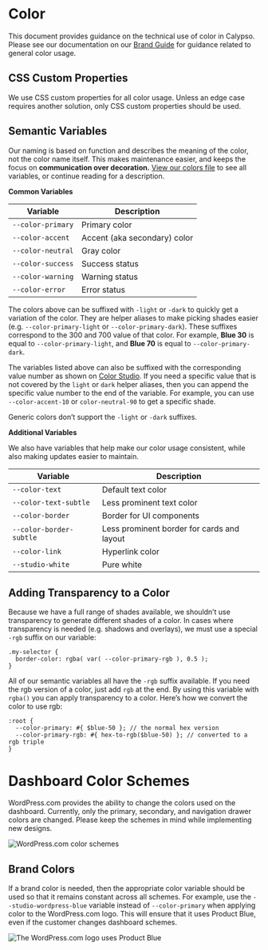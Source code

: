 # Color

This document provides guidance on the technical use of color in Calypso. Please see our documentation on our [Brand Guide](https://dotcombrand.wordpress.com/colors/) for guidance related to general color usage.

## CSS Custom Properties

We use CSS custom properties for all color usage. Unless an edge case requires another solution, only CSS custom properties should be used.

## Semantic Variables

Our naming is based on function and describes the meaning of the color, not the color name itself. This makes maintenance easier, and keeps the focus on **communication over decoration.** [View our colors file](https://github.com/Automattic/wp-calypso/blob/master/packages/calypso-color-schemes/src/shared/_color-schemes.scss) to see all variables, or continue reading for a description.

**Common Variables**

| Variable          | Description                  |
| ----------------- | ---------------------------- |
| `--color-primary` | Primary color                |
| `--color-accent`  | Accent (aka secondary) color |
| `--color-neutral` | Gray color                   |
| `--color-success` | Success status               |
| `--color-warning` | Warning status               |
| `--color-error`   | Error status                 |


The colors above can be suffixed with `-light` or `-dark` to quickly get a variation of the color. They are helper aliases to make picking shades easier (e.g. `--color-primary-light` or `--color-primary-dark`). These suffixes correspond to the 300 and 700 value of that color. For example, **Blue 30** is equal to `--color-primary-light`, and **Blue 70** is equal to `--color-primary-dark`.

The variables listed above can also be suffixed with the corresponding value number as shown on [Color Studio](https://automattic.github.io/color-studio/). If you need a specific value that is not covered by the `light` or `dark` helper aliases, then you can append the specific value number to the end of the variable. For example, you can use `--color-accent-10` or `color-neutral-90` to get a specific shade.

Generic colors don’t support the `-light` or `-dark` suffixes.

**Additional Variables**

We also have variables that help make our color usage consistent, while also making updates easier to maintain.

| Variable                | Description                                |
| ----------------------- | ------------------------------------------ |
| `--color-text`          | Default text color                         |
| `--color-text-subtle`   | Less prominent text color                  |
| `--color-border`        | Border for UI components                   |
| `--color-border-subtle` | Less prominent border for cards and layout |
| `--color-link`          | Hyperlink color                            |
| `--studio-white`         | Pure white                                 |

## Adding Transparency to a Color

Because we have a full range of shades available, we shouldn’t use transparency to generate different shades of a color. In cases where transparency is needed (e.g. shadows and overlays), we must use a special `-rgb` suffix on our variable:


    .my-selector {
      border-color: rgba( var( --color-primary-rgb ), 0.5 );
    }

All of our semantic variables all have the `-rgb` suffix available. If you need the rgb version of a color, just add `rgb` at the end. By using this variable with `rgba()` you can apply transparency to a color. Here’s how we convert the color to use rgb:


    :root {
      --color-primary: #{ $blue-50 }; // the normal hex version
      --color-primary-rgb: #{ hex-to-rgb($blue-50) }; // converted to a rgb triple
    }

# Dashboard Color Schemes

WordPress.com provides the ability to change the colors used on the dashboard. Currently, only the primary, secondary, and navigation drawer colors are changed. Please keep the schemes in mind while implementing new designs.

![WordPress.com color schemes](https://d2mxuefqeaa7sj.cloudfront.net/s_FEA99DC44F88B73D99F6B143E998C6E4C2EFC182F0D1F24C5742C8FE7A343648_1548279119167_Screen+Shot+2019-01-23+at+3.17.09+PM.png)

## Brand Colors

If a brand color is needed, then the appropriate color variable should be used so that it remains constant across all schemes. For example, use the `--studio-wordpress-blue` variable instead of `--color-primary` when applying color to the WordPress.com logo. This will ensure that it uses Product Blue, even if the customer changes dashboard schemes.

![The WordPress.com logo uses Product Blue](https://d2mxuefqeaa7sj.cloudfront.net/s_FEA99DC44F88B73D99F6B143E998C6E4C2EFC182F0D1F24C5742C8FE7A343648_1548279432982_Screen+Shot+2019-01-23+at+3.35.11+PM.png)

